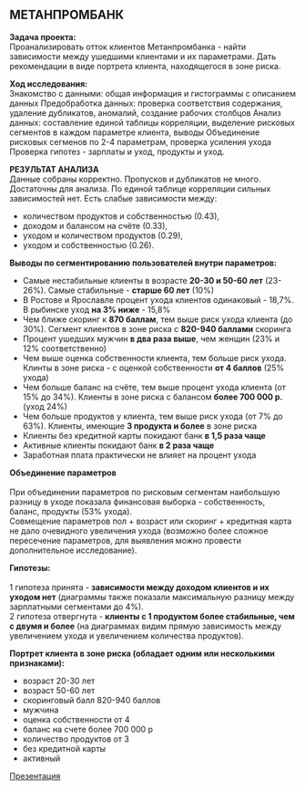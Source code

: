 ## МЕТАНПРОМБАНК 
**Задача проекта:** <br>
Проанализировать отток клиентов Метанпромбанка - найти зависимости между ушедшими клиентами и их параметрами. Дать рекомендации в виде портрета клиента, находящегося в зоне риска.

**Ход исследования:** <br>
Знакомство с данными: общая информация и гистограммы с описанием данных
Предобработка данных: проверка соответствия содержания, удаление дубликатов, аномалий, создание рабочих столбцов
Анализ данных: составление единой таблицы корреляции, выделение рисковых сегментов в каждом параметре клиента, выводы
Объединение рисковых сегменов по 2-4 параметрам, проверка усиления ухода
Проверка гипотез - зарплаты и уход, продукты и уход.

**РЕЗУЛЬТАТ АНАЛИЗА**<br>
Данные собраны корректно. Пропусков и дубликатов не много. Достаточны для анализа.
По единой таблице корреляции сильных зависимостей нет. Есть слабые зависимости между:
- количеством продуктов и собственностью (0.43),  
- доходом  и балансом на счёте (0.33),   
- уходом и количеством продуктов (0.29),   
- уходом и собственностью (0.26).

**Выводы по сегментированию пользователей внутри параметров:** <br>  
- Самые нестабильные клиенты в возрасте **20-30 и 50-60 лет** (23-26%). Самые стабильные - **старше 60 лет** (10%)
- В Ростове и Ярославле процент ухода клиентов одинаковый - 18,7%. В рыбинске уход **на 3% ниже** - 15,8% 
- Чем ближе скоринг к **870 баллам**, тем выше риск ухода клиента (до 30%). Сегмент клиентов в зоне риска с **820-940 баллами** скоринга
- Процент ушедших мужчин **в два раза выше**, чем женщин (23% и 12% соответственно)
- Чем выше оценка собственности клиента, тем больше риск ухода. Клинты в зоне риска - с оценкой собственности **от 4 баллов** (25% ухода)   
- Чем больше баланс на счёте, тем выше процент ухода клиента (от 15% до 34%). Клиенты в зоне риска с балансом **более 700 000 р.** (уход 24%)
- Чем больше продуктов у клиента, тем выше риск ухода (от 7% до 63%). Клиенты, имеющие **3 продукта и более** в зоне риска    
- Клиенты без кредитной карты покидают банк **в 1,5 раза чаще**
- Активные клиенты покидают банк **в 2 раза чаще**
- Заработная плата практически не влияет на процент ухода
  
**Объединение параметров** <br>  
При объединении параметров по рисковым сегментам наибольшую разницу в уходе показала финансовая выборка - собственность, баланс, продукты (53% ухода).   
Совмещение параметров пол + возраст или скоринг + кредитная карта не дало очевидного увеличения ухода (возможно более сложное пересечение параметров, для выявления можно провести дополнительное исследование).

**Гипотезы:** <br>  
1 гипотеза принята - **зависимости между доходом клиентов и их уходом нет** (диаграммы также показали максимальную разницу между зарплатными сегментами до 4%).  
2 гипотеза отвергнута - **клиенты с 1 продуктом более стабильные, чем с двумя и более** (на диаграммах видим прямую зависимость между увеличением ухода и увеличением количества продуктов).

**Портрет клиента в зоне риска (обладает одним или несколькими признаками):** <br>    
- возраст 20-30 лет  
- возраст 50-60 лет
- скоринговый балл 820-940 баллов
- мужчина
- оценка собственности от 4
- баланс на счете более 700 000 р
- количество продуктов от 3
- без кредитной карты
- активный
  
[Презентация](https://disk.yandex.ru/i/ID9XPoscF5Guow)

